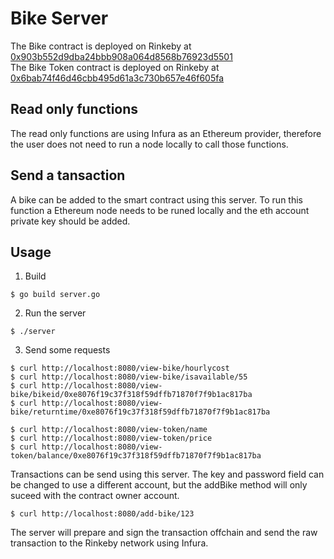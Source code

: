 # Bike Server
The Bike contract is deployed on Rinkeby at [0x903b552d9dba24bbb908a064d8568b76923d5501](https://rinkeby.etherscan.io/address/0x903b552d9dba24bbb908a064d8568b76923d5501)   
The Bike Token contract is deployed on Rinkeby at [0x6bab74f46d46cbb495d61a3c730b657e46f605fa](https://rinkeby.etherscan.io/address/0x6bab74f46d46cbb495d61a3c730b657e46f605fa)

## Read only functions
The read only functions are using Infura as an Ethereum provider, therefore the user does not need to run a node locally to call those functions.

## Send a tansaction
A bike can be added to the smart contract using this server. To run this function a Ethereum node needs to be runed locally and the eth account private key should be added.
 
## Usage
1. Build
```
$ go build server.go
```
2. Run the server
```
$ ./server
```
3. Send some requests
```
$ curl http://localhost:8080/view-bike/hourlycost
$ curl http://localhost:8080/view-bike/isavailable/55
$ curl http://localhost:8080/view-bike/bikeid/0xe8076f19c37f318f59dffb71870f7f9b1ac817ba
$ curl http://localhost:8080/view-bike/returntime/0xe8076f19c37f318f59dffb71870f7f9b1ac817ba

$ curl http://localhost:8080/view-token/name
$ curl http://localhost:8080/view-token/price
$ curl http://localhost:8080/view-token/balance/0xe8076f19c37f318f59dffb71870f7f9b1ac817ba
```
Transactions can be send using this server. The key and password field can be changed to use a different account, but the addBike method will only suceed with the contract owner account.
```
$ curl http://localhost:8080/add-bike/123
```
The server will prepare and sign the transaction offchain and send the raw transaction to the Rinkeby network using Infura.